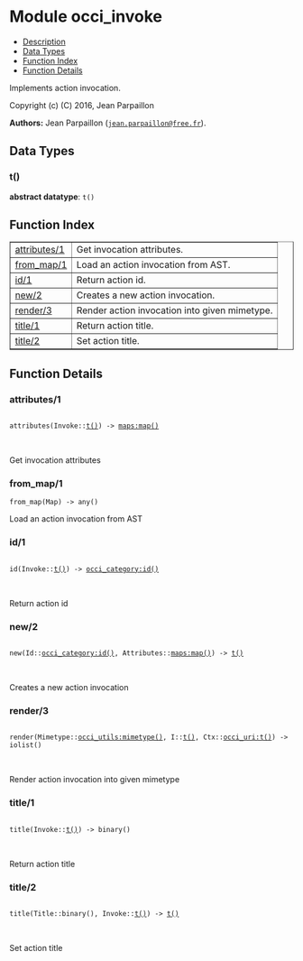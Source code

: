 

# Module occi_invoke #
* [Description](#description)
* [Data Types](#types)
* [Function Index](#index)
* [Function Details](#functions)

Implements action invocation.

Copyright (c) (C) 2016, Jean Parpaillon

__Authors:__ Jean Parpaillon ([`jean.parpaillon@free.fr`](mailto:jean.parpaillon@free.fr)).

<a name="types"></a>

## Data Types ##




### <a name="type-t">t()</a> ###


__abstract datatype__: `t()`

<a name="index"></a>

## Function Index ##


<table width="100%" border="1" cellspacing="0" cellpadding="2" summary="function index"><tr><td valign="top"><a href="#attributes-1">attributes/1</a></td><td>Get invocation attributes.</td></tr><tr><td valign="top"><a href="#from_map-1">from_map/1</a></td><td>Load an action invocation from AST.</td></tr><tr><td valign="top"><a href="#id-1">id/1</a></td><td>Return action id.</td></tr><tr><td valign="top"><a href="#new-2">new/2</a></td><td>Creates a new action invocation.</td></tr><tr><td valign="top"><a href="#render-3">render/3</a></td><td>Render action invocation into given mimetype.</td></tr><tr><td valign="top"><a href="#title-1">title/1</a></td><td>Return action title.</td></tr><tr><td valign="top"><a href="#title-2">title/2</a></td><td>Set action title.</td></tr></table>


<a name="functions"></a>

## Function Details ##

<a name="attributes-1"></a>

### attributes/1 ###

<pre><code>
attributes(Invoke::<a href="#type-t">t()</a>) -&gt; <a href="maps.md#type-map">maps:map()</a>
</code></pre>
<br />

Get invocation attributes

<a name="from_map-1"></a>

### from_map/1 ###

`from_map(Map) -> any()`

Load an action invocation from AST

<a name="id-1"></a>

### id/1 ###

<pre><code>
id(Invoke::<a href="#type-t">t()</a>) -&gt; <a href="occi_category.md#type-id">occi_category:id()</a>
</code></pre>
<br />

Return action id

<a name="new-2"></a>

### new/2 ###

<pre><code>
new(Id::<a href="occi_category.md#type-id">occi_category:id()</a>, Attributes::<a href="maps.md#type-map">maps:map()</a>) -&gt; <a href="#type-t">t()</a>
</code></pre>
<br />

Creates a new action invocation

<a name="render-3"></a>

### render/3 ###

<pre><code>
render(Mimetype::<a href="occi_utils.md#type-mimetype">occi_utils:mimetype()</a>, I::<a href="#type-t">t()</a>, Ctx::<a href="occi_uri.md#type-t">occi_uri:t()</a>) -&gt; iolist()
</code></pre>
<br />

Render action invocation into given mimetype

<a name="title-1"></a>

### title/1 ###

<pre><code>
title(Invoke::<a href="#type-t">t()</a>) -&gt; binary()
</code></pre>
<br />

Return action title

<a name="title-2"></a>

### title/2 ###

<pre><code>
title(Title::binary(), Invoke::<a href="#type-t">t()</a>) -&gt; <a href="#type-t">t()</a>
</code></pre>
<br />

Set action title

